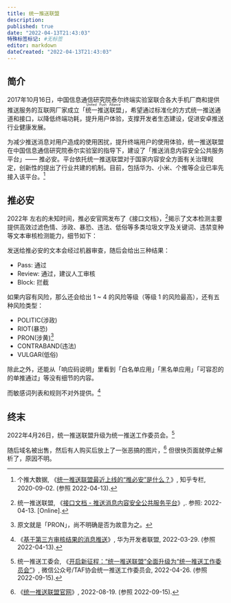 ```yaml
---
title: 统一推送联盟
description:
published: true
date: "2022-04-13T21:43:03"
特殊标签标记: #无标签
editor: markdown
dateCreated: "2022-04-13T21:43:03"
---
```


## 简介

2017年10月16日，中国信息通信研究院泰尔终端实验室联合各大手机厂商和提供推送服务的互联网厂家成立「<ruby>统一推送联盟<rp>(</rp><rt>Unified Push Alliance</rt><rp>)</rp></ruby>」，希望通过标准化的方式统一推送通道和接口，以降低终端功耗，提升用户体验，支撑开发者生态建设，促进安卓推送行业健康发展。

为减少推送消息对用户造成的使用困扰，提升终端用户的使用体验，统一推送联盟在中国信息通信研究院泰尔实验室的指导下，建设了「推送消息内容安全公共服务平台」—— 推必安。平台依托统一推送联盟对于国家内容安全方面有关治理规定，创新性的提出了行业共建的机制。目前，包括华为、小米、个推等企业已率先接入该平台。[^212918180]

[^212918180]: 个推大数据, 《[统一推送联盟最近上线的“推必安”是什么？](https://web.archive.org/web/20220413152251/https://zhuanlan.zhihu.com/p/212918180)》, 知乎专栏, 2020-09-02. (参照 2022-04-13).

## 推必安

2022年 左右的未知时间，推必安官网发布了《接口文档》，[^13]揭示了文本检测主要提供高效过滤色情、涉政、暴恐、违法、低俗等多类垃圾文字及关键词、违禁变种等文本审核检测能力，细节如下：

[^13]: 统一推送联盟, 《[接口文档 - 推送消息内容安全公共服务平台](https://web.archive.org/web/20220413100918/https://public.tuibianchina.com/file/推送消息内容安全公共服务平台接口文档V1.3.pdf)》,. 参照: 2022-04-13. [Online].


发送给推必安的文本会经过机器审查，随后会给出三种结果：

+   Pass: 通过
+   Review: 通过，建议人工审核
+   Block: 拦截

如果内容有风险，那么还会给出 1 ~ 4 的风险等级（等级 1 的风险最高），还有五种风险类型：

+   POLITIC(涉政)
+   RIOT(暴恐)
+   PRON(涉黄)[^pron]
+   CONTRABAND(违法)
+   VULGAR(低俗)

[^pron]: 原文就是「PRON」，尚不明确是否为故意为之。

除此之外，还能从「响应码说明」里看到「白名单应用」「黑名单应用」「可容忍的的单推通过」等没有细节的内容。

而敏感词列表和规则不对外提供。[^3rd_review]

[^3rd_review]: 《[基于第三方审核结果的消息推送](https://web.archive.org/web/20220413094413/https://developer.huawei.com/consumer/cn/doc/development/HMSCore-Guides/android-3rd-party-review-0000001050166008)》, 华为开发者联盟, 2022-03-29. (参照 2022-04-13).

## 终末

2022年4月26日，统一推送联盟升级为统一推送工作委员会。[^3d3Xg]

[^3d3Xg]: 统一推送工委会, 《[开启新征程：“统一推送联盟”全面升级为“统一推送工作委员会”](https://web.archive.org/web/20220427021540/https://mp.weixin.qq.com/s/3HYcX7Cet7LW1__lc3d3Xg)》, 微信公众号/TAF协会统一推送工作委员会, 2022-04-26. (参照 2022-09-15).

随后域名被出售，然后有人购买后放上了一张恶搞的图片，[^upad] 但很快页面就停止解析了，原因不明。

[^upad]: 《[统一推送联盟官网](https://web.archive.org/web/20220819023019/http://chinaupa.com/)》, 2022-08-19. (参照 2022-09-15).
